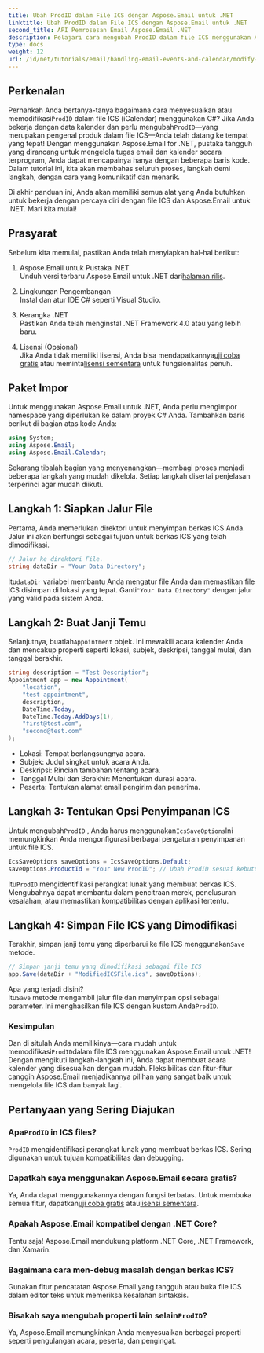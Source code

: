 ```yaml
---
title: Ubah ProdID dalam File ICS dengan Aspose.Email untuk .NET
linktitle: Ubah ProdID dalam File ICS dengan Aspose.Email untuk .NET
second_title: API Pemrosesan Email Aspose.Email .NET
description: Pelajari cara mengubah ProdID dalam file ICS menggunakan Aspose.Email untuk .NET. Tutorial langkah demi langkah dengan kode, kiat, dan Tanya Jawab Umum untuk manajemen kalender yang lancar.
type: docs
weight: 12
url: /id/net/tutorials/email/handling-email-events-and-calendar/modify-prodid-in-ics-files/
---
```

## Perkenalan

 Pernahkah Anda bertanya-tanya bagaimana cara menyesuaikan atau memodifikasi`ProdID` dalam file ICS (iCalendar) menggunakan C#? Jika Anda bekerja dengan data kalender dan perlu mengubah`ProdID`—yang merupakan pengenal produk dalam file ICS—Anda telah datang ke tempat yang tepat! Dengan menggunakan Aspose.Email for .NET, pustaka tangguh yang dirancang untuk mengelola tugas email dan kalender secara terprogram, Anda dapat mencapainya hanya dengan beberapa baris kode. Dalam tutorial ini, kita akan membahas seluruh proses, langkah demi langkah, dengan cara yang komunikatif dan menarik.

Di akhir panduan ini, Anda akan memiliki semua alat yang Anda butuhkan untuk bekerja dengan percaya diri dengan file ICS dan Aspose.Email untuk .NET. Mari kita mulai!

## Prasyarat

Sebelum kita memulai, pastikan Anda telah menyiapkan hal-hal berikut:

1. Aspose.Email untuk Pustaka .NET  
    Unduh versi terbaru Aspose.Email untuk .NET dari[halaman rilis](https://releases.aspose.com/email/net/).  

2. Lingkungan Pengembangan  
   Instal dan atur IDE C# seperti Visual Studio.

3. Kerangka .NET  
   Pastikan Anda telah menginstal .NET Framework 4.0 atau yang lebih baru.

4. Lisensi (Opsional)  
    Jika Anda tidak memiliki lisensi, Anda bisa mendapatkannya[uji coba gratis](https://releases.aspose.com/) atau meminta[lisensi sementara](https://purchase.aspose.com/temporary-license/) untuk fungsionalitas penuh.

## Paket Impor

Untuk menggunakan Aspose.Email untuk .NET, Anda perlu mengimpor namespace yang diperlukan ke dalam proyek C# Anda. Tambahkan baris berikut di bagian atas kode Anda:

```csharp
using System;
using Aspose.Email;
using Aspose.Email.Calendar;
```

Sekarang tibalah bagian yang menyenangkan—membagi proses menjadi beberapa langkah yang mudah dikelola. Setiap langkah disertai penjelasan terperinci agar mudah diikuti.

## Langkah 1: Siapkan Jalur File

Pertama, Anda memerlukan direktori untuk menyimpan berkas ICS Anda. Jalur ini akan berfungsi sebagai tujuan untuk berkas ICS yang telah dimodifikasi.

```csharp
// Jalur ke direktori File.
string dataDir = "Your Data Directory";
```
 
 Itu`dataDir` variabel membantu Anda mengatur file Anda dan memastikan file ICS disimpan di lokasi yang tepat. Ganti`"Your Data Directory"` dengan jalur yang valid pada sistem Anda.

## Langkah 2: Buat Janji Temu

 Selanjutnya, buatlah`Appointment` objek. Ini mewakili acara kalender Anda dan mencakup properti seperti lokasi, subjek, deskripsi, tanggal mulai, dan tanggal berakhir.

```csharp
string description = "Test Description";
Appointment app = new Appointment(
    "location", 
    "test appointment", 
    description, 
    DateTime.Today,
    DateTime.Today.AddDays(1), 
    "first@test.com", 
    "second@test.com"
);
```
 
- Lokasi: Tempat berlangsungnya acara.  
- Subjek: Judul singkat untuk acara Anda.  
- Deskripsi: Rincian tambahan tentang acara.  
- Tanggal Mulai dan Berakhir: Menentukan durasi acara.  
- Peserta: Tentukan alamat email pengirim dan penerima.

## Langkah 3: Tentukan Opsi Penyimpanan ICS

 Untuk mengubah`ProdID` , Anda harus menggunakan`IcsSaveOptions`Ini memungkinkan Anda mengonfigurasi berbagai pengaturan penyimpanan untuk file ICS.

```csharp
IcsSaveOptions saveOptions = IcsSaveOptions.Default;
saveOptions.ProductId = "Your New ProdID"; // Ubah ProdID sesuai kebutuhan
```
 
 Itu`ProdID` mengidentifikasi perangkat lunak yang membuat berkas ICS. Mengubahnya dapat membantu dalam pencitraan merek, penelusuran kesalahan, atau memastikan kompatibilitas dengan aplikasi tertentu.

## Langkah 4: Simpan File ICS yang Dimodifikasi

 Terakhir, simpan janji temu yang diperbarui ke file ICS menggunakan`Save` metode.

```csharp
// Simpan janji temu yang dimodifikasi sebagai file ICS
app.Save(dataDir + "ModifiedICSFile.ics", saveOptions);
```

Apa yang terjadi disini?  
 Itu`Save` metode mengambil jalur file dan menyimpan opsi sebagai parameter. Ini menghasilkan file ICS dengan kustom Anda`ProdID`.

### Kesimpulan

 Dan di situlah Anda memilikinya—cara mudah untuk memodifikasi`ProdID`dalam file ICS menggunakan Aspose.Email untuk .NET! Dengan mengikuti langkah-langkah ini, Anda dapat membuat acara kalender yang disesuaikan dengan mudah. Fleksibilitas dan fitur-fitur canggih Aspose.Email menjadikannya pilihan yang sangat baik untuk mengelola file ICS dan banyak lagi.

## Pertanyaan yang Sering Diajukan

###  Apa`ProdID` in ICS files?  
`ProdID` mengidentifikasi perangkat lunak yang membuat berkas ICS. Sering digunakan untuk tujuan kompatibilitas dan debugging.

### Dapatkah saya menggunakan Aspose.Email secara gratis?  
 Ya, Anda dapat menggunakannya dengan fungsi terbatas. Untuk membuka semua fitur, dapatkan[uji coba gratis](https://releases.aspose.com/) atau[lisensi sementara](https://purchase.aspose.com/temporary-license/).

### Apakah Aspose.Email kompatibel dengan .NET Core?  
Tentu saja! Aspose.Email mendukung platform .NET Core, .NET Framework, dan Xamarin.

### Bagaimana cara men-debug masalah dengan berkas ICS?  
Gunakan fitur pencatatan Aspose.Email yang tangguh atau buka file ICS dalam editor teks untuk memeriksa kesalahan sintaksis.

###  Bisakah saya mengubah properti lain selain`ProdID`?  
Ya, Aspose.Email memungkinkan Anda menyesuaikan berbagai properti seperti pengulangan acara, peserta, dan pengingat.